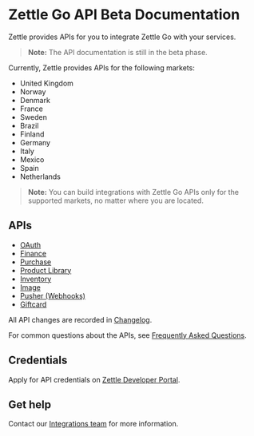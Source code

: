 # Zettle Go API Beta Documentation

Zettle provides APIs for you to integrate Zettle Go with your services.

> **Note:** The API documentation is still in the beta phase.

Currently, Zettle provides APIs for the following markets:

-   United Kingdom
-   Norway
-   Denmark
-   France
-   Sweden
-   Brazil
-   Finland
-   Germany
-   Italy
-   Mexico
-   Spain
-   Netherlands

> **Note:** You can build integrations with Zettle Go APIs only for the supported markets, no matter where you are located.

## APIs

-   [OAuth](authorization.adoc)
-   [Finance](finance.adoc)
-   [Purchase](purchase.adoc)
-   [Product Library](product-library.adoc)
-   [Inventory](inventory.adoc)
-   [Image](image.adoc)
-   [Pusher (Webhooks)](pusher.adoc)
-   [Giftcard](giftcard.adoc)

All API changes are recorded in [Changelog](CHANGELOG.adoc).

For common questions about the APIs, see [Frequently Asked Questions](faq.adoc).

## Credentials

Apply for API credentials on [Zettle Developer Portal](https://developer.zettle.com/register).

## Get help
Contact our [Integrations team](mailto:api@zettle.com) for more information. 